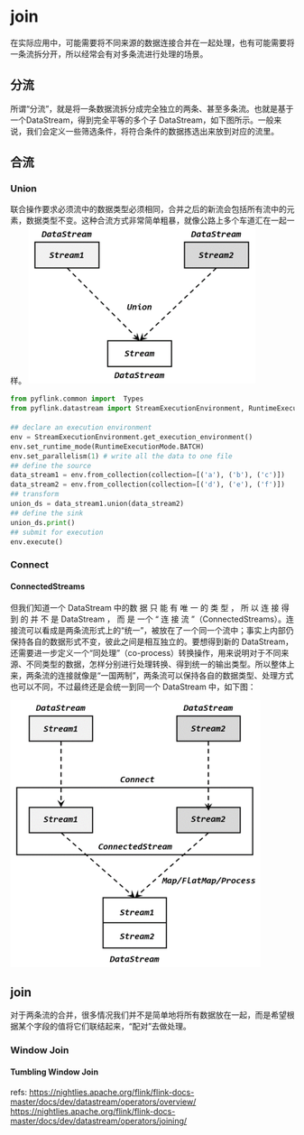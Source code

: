 # join


在实际应用中，可能需要将不同来源的数据连接合并在一起处理，也有可能需要将一条流拆分开，所以经常会有对多条流进行处理的场景。


## 分流
所谓“分流”，就是将一条数据流拆分成完全独立的两条、甚至多条流。也就是基于一个DataStream，得到完全平等的多个子 DataStream，如下图所示。一般来说，我们会定义一些筛选条件，将符合条件的数据拣选出来放到对应的流里。 


## 合流

### Union
联合操作要求必须流中的数据类型必须相同，合并之后的新流会包括所有流中的元素，数据类型不变。这种合流方式非常简单粗暴，就像公路上多个车道汇在一起一样。
![](./pyflink_stream_join/2.png)

```python
from pyflink.common import  Types
from pyflink.datastream import StreamExecutionEnvironment, RuntimeExecutionMode

## declare an execution environment
env = StreamExecutionEnvironment.get_execution_environment()
env.set_runtime_mode(RuntimeExecutionMode.BATCH)
env.set_parallelism(1) # write all the data to one file
## define the source
data_stream1 = env.from_collection(collection=[('a'), ('b'), ('c')])
data_stream2 = env.from_collection(collection=[('d'), ('e'), ('f')])
## transform
union_ds = data_stream1.union(data_stream2)
## define the sink
union_ds.print()
## submit for execution
env.execute()
```


### Connect

#### ConnectedStreams
但我们知道一个 DataStream 中的数 据 只 能 有 唯 一 的 类 型 ， 所 以 连 接 得 到 的 并 不 是 DataStream ， 而 是 一个 “ 连 接 流 ”（ConnectedStreams）。连接流可以看成是两条流形式上的“统一”，被放在了一个同一个流中；事实上内部仍保持各自的数据形式不变，彼此之间是相互独立的。要想得到新的 DataStream，还需要进一步定义一个“同处理”（co-process）转换操作，用来说明对于不同来源、不同类型的数据，怎样分别进行处理转换、得到统一的输出类型。所以整体上来，两条流的连接就像是“一国两制”，两条流可以保持各自的数据类型、处理方式也可以不同，不过最终还是会统一到同一个 DataStream 中，如下图：

![](./pyflink_stream_join/3.png)




## join

对于两条流的合并，很多情况我们并不是简单地将所有数据放在一起，而是希望根据某个字段的值将它们联结起来，“配对”去做处理。

### Window Join

#### Tumbling Window Join




refs:
https://nightlies.apache.org/flink/flink-docs-master/docs/dev/datastream/operators/overview/
https://nightlies.apache.org/flink/flink-docs-master/docs/dev/datastream/operators/joining/